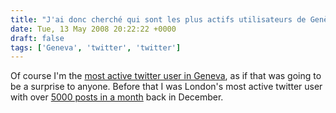 ```yaml
---
title: "J'ai donc cherché qui sont les plus actifs utilisateurs de Genève aujourd'hui!"
date: Tue, 13 May 2008 20:22:22 +0000
draft: false
tags: ['Geneva', 'twitter', 'twitter']
---
```


Of course I'm the [most active twitter user in Geneva](http://www.embargo.ch/AllBlog/?p=299), as if that was going to be a surprise to anyone. Before that I was London's most active twitter user with over [5000 posts in a month](http://tweetstats.com/status/warzabidul) back in December.